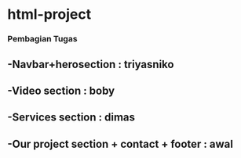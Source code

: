 # html-project
### Pembagian Tugas
-Navbar+herosection : triyasniko
---
-Video section : boby
---
-Services section : dimas
---
-Our project section + contact + footer : awal
---
